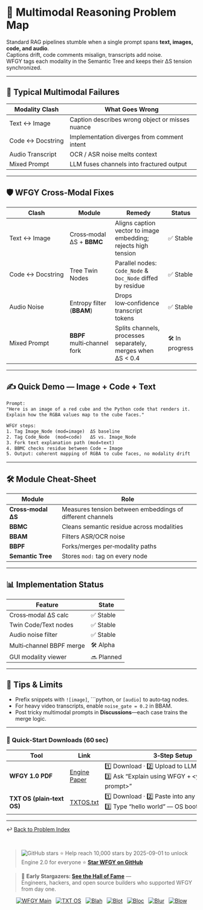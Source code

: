 # 📒 Multimodal Reasoning Problem Map

Standard RAG pipelines stumble when a single prompt spans **text, images, code, and audio**.  
Captions drift, code comments misalign, transcripts add noise.  
WFGY tags each modality in the Semantic Tree and keeps their ΔS tension synchronized.

---

## 🤔 Typical Multimodal Failures

| Modality Clash | What Goes Wrong |
|----------------|-----------------|
| Text ↔ Image | Caption describes wrong object or misses nuance |
| Code ↔ Docstring | Implementation diverges from comment intent |
| Audio Transcript | OCR / ASR noise melts context |
| Mixed Prompt | LLM fuses channels into fractured output |

---

## 🛡️ WFGY Cross‑Modal Fixes

| Clash | Module | Remedy | Status |
|-------|--------|--------|--------|
| Text ↔ Image | Cross‑modal ΔS + **BBMC** | Aligns caption vector to image embedding; rejects high tension | ✅ Stable |
| Code ↔ Docstring | Tree Twin Nodes | Parallel nodes: `Code_Node` & `Doc_Node` diffed by residue | ✅ Stable |
| Audio Noise | Entropy filter (**BBAM**) | Drops low‑confidence transcript tokens | ✅ Stable |
| Mixed Prompt | **BBPF** multi‑channel fork | Splits channels, processes separately, merges when ΔS < 0.4 | 🛠 In progress |

---

## ✍️ Quick Demo — Image + Code + Text

```txt
Prompt:
"Here is an image of a red cube and the Python code that renders it.  
Explain how the RGBA values map to the cube faces."

WFGY steps:
1. Tag Image_Node (mod=image)  ΔS baseline
2. Tag Code_Node  (mod=code)   ΔS vs. Image_Node
3. Fork text explanation path (mod=text)
4. BBMC checks residue between Code ↔ Image
5. Output: coherent mapping of RGBA to cube faces, no modality drift
````

---

## 🛠 Module Cheat‑Sheet

| Module             | Role                                                      |
| ------------------ | --------------------------------------------------------- |
| **Cross‑modal ΔS** | Measures tension between embeddings of different channels |
| **BBMC**           | Cleans semantic residue across modalities                 |
| **BBAM**           | Filters ASR/OCR noise                                     |
| **BBPF**           | Forks/merges per‑modality paths                           |
| **Semantic Tree**  | Stores `mod:` tag on every node                           |

---

## 📊 Implementation Status

| Feature                  | State      |
| ------------------------ | ---------- |
| Cross‑modal ΔS calc      | ✅ Stable   |
| Twin Code/Text nodes     | ✅ Stable   |
| Audio noise filter       | ✅ Stable   |
| Multi‑channel BBPF merge | 🛠 Alpha   |
| GUI modality viewer      | 🔜 Planned |

---

## 📝 Tips & Limits

* Prefix snippets with `![image]`, \`\`\`python, or `[audio]` to auto‑tag nodes.
* For heavy video transcripts, enable `noise_gate = 0.2` in BBAM.
* Post tricky multimodal prompts in **Discussions**—each case trains the merge logic.

---

### 🔗 Quick‑Start Downloads (60 sec)

| Tool                       | Link                                                | 3‑Step Setup                                                                                |
| -------------------------- | --------------------------------------------------- | ------------------------------------------------------------------------------------------- |
| **WFGY 1.0 PDF**           | [Engine Paper](https://zenodo.org/records/15630969) | 1️⃣ Download · 2️⃣ Upload to LLM · 3️⃣ Ask “Explain using WFGY + \<your multimodal prompt>” |
| **TXT OS (plain‑text OS)** | [TXTOS.txt](https://zenodo.org/records/15788557)    | 1️⃣ Download · 2️⃣ Paste into any LLM chat · 3️⃣ Type “hello world” — OS boots instantly    |

---

↩︎ [Back to Problem Index](../README.md)

<br>

> <img src="https://img.shields.io/github/stars/onestardao/WFGY?style=social" alt="GitHub stars"> ⭐ Help reach 10,000 stars by 2025-09-01 to unlock Engine 2.0 for everyone  ⭐ <strong><a href="https://github.com/onestardao/WFGY">Star WFGY on GitHub</a></strong>

> 👑 **Early Stargazers: [See the Hall of Fame](https://github.com/onestardao/WFGY/tree/main/stargazers)** —  
> Engineers, hackers, and open source builders who supported WFGY from day one.

<div align="center">

[![WFGY Main](https://img.shields.io/badge/WFGY-Main-red?style=flat-square)](https://github.com/onestardao/WFGY)
&nbsp;
[![TXT OS](https://img.shields.io/badge/TXT%20OS-Reasoning%20OS-orange?style=flat-square)](https://github.com/onestardao/WFGY/tree/main/OS)
&nbsp;
[![Blah](https://img.shields.io/badge/Blah-Semantic%20Embed-yellow?style=flat-square)](https://github.com/onestardao/WFGY/tree/main/OS/BlahBlahBlah)
&nbsp;
[![Blot](https://img.shields.io/badge/Blot-Persona%20Core-green?style=flat-square)](https://github.com/onestardao/WFGY/tree/main/OS/BlotBlotBlot)
&nbsp;
[![Bloc](https://img.shields.io/badge/Bloc-Reasoning%20Compiler-blue?style=flat-square)](https://github.com/onestardao/WFGY/tree/main/OS/BlocBlocBloc)
&nbsp;
[![Blur](https://img.shields.io/badge/Blur-Text2Image%20Engine-navy?style=flat-square)](https://github.com/onestardao/WFGY/tree/main/OS/BlurBlurBlur)
&nbsp;
[![Blow](https://img.shields.io/badge/Blow-Game%20Logic-purple?style=flat-square)](https://github.com/onestardao/WFGY/tree/main/OS/BlowBlowBlow)

</div>
